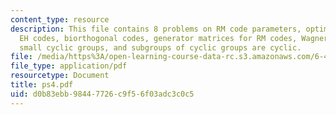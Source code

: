 ```yaml
---
content_type: resource
description: This file contains 8 problems on RM code parameters, optimizing SPC and
  EH codes, biorthogonal codes, generator matrices for RM codes, Wagner decoding,
  small cyclic groups, and subgroups of cyclic groups are cyclic.
file: /media/https%3A/open-learning-course-data-rc.s3.amazonaws.com/6-451-principles-of-digital-communication-ii-spring-2005/d0b83ebb98447726c9f56f03adc3c0c5_ps4.pdf
file_type: application/pdf
resourcetype: Document
title: ps4.pdf
uid: d0b83ebb-9844-7726-c9f5-6f03adc3c0c5
---
```

